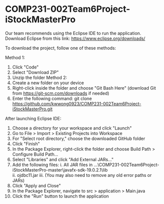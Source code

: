 # COMP231-002Team6Project-iStockMasterPro

Our team recommends using the Eclipse IDE to run the application. Download Eclipse from this link: https://www.eclipse.org/downloads/

To download the project, follow one of these methods:

Method 1:
1. Click "Code"
2. Select "Download ZIP"
3. Unzip the folder
Method 2:
1. Create a new folder on your device
2. Right-click inside the folder and choose "Git Bash Here" (download Git from https://git-scm.com/downloads if needed)
3. Enter the following command: git clone https://github.com/kwwong0923/COMP231-002Team6Project-iStockMasterPro.git

After launching Eclipse IDE:

1. Choose a directory for your workspace and click "Launch"
2. Go to File > Import > Existing Projects into Workspace
3. For "Select root directory," choose the downloaded GitHub folder
4. Click "Finish"
5. In the Package Explorer, right-click the folder and choose Build Path > Configure Build Path…
6. Select "Libraries" and click "Add External JARs…"
7. Add the following files:
    i. All JAR files in …\COMP231-002Team6Project-iStockMasterPro-master\javafx-sdk-19.0.2.1\lib      
    ii. ojdbc11.jar
    iii. (You may also need to remove any old error paths or JARs)
8. Click "Apply and Close"
9. In the Package Explorer, navigate to src > application > Main.java
10. Click the "Run" button to launch the application
